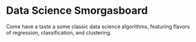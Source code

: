 # Data Science Smorgasboard
Come have a taste a some classic data science algorithms, featuring flavors of regression, classification, and clustering.
